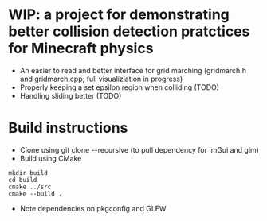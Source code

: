 # WIP: a project for demonstrating better collision detection pratctices for Minecraft physics

- An easier to read and better interface for grid marching (gridmarch.h and gridmarch.cpp; full visualiziation in progress)
- Properly keeping a set epsilon region when colliding (TODO)
- Handling sliding better (TODO)

# Build instructions
- Clone using git clone --recursive (to pull dependency for ImGui and glm)
- Build using CMake
```
mkdir build
cd build
cmake ../src
cmake --build .
```
- Note dependencies on pkgconfig and GLFW
